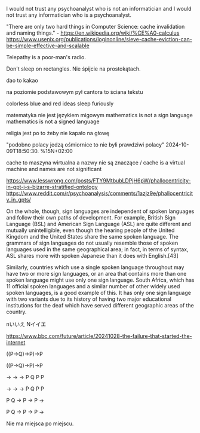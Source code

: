 I would not trust any psychoanalyst who is not an informatician and I would not trust any informatician who is a psychoanalyst.

"There are only two hard things in Computer Science: cache invalidation and naming things." - https://en.wikipedia.org/wiki/%CE%A0-calculus https://www.usenix.org/publications/loginonline/sieve-cache-eviction-can-be-simple-effective-and-scalable

Telepathy is a poor-man's radio.

Don't sleep on rectangles. Nie śpijcie na prostokątach.

dao to kakao

na poziomie podstawowym pył cantora to ściana tekstu

colorless blue and red ideas sleep furiously

matematyka nie jest językiem migowym  mathematics is not a sign language  mathematics is not a signed language

religia jest po to żeby nie kapało na głowę

"podobno polacy jedzą ośmiornice	to nie byli prawdziwi polacy"	2024-10-09T18:50:30.           %15N+02:00

cache to maszyna wirtualna a nazwy nie są znaczące / cache is a virtual machine and names are not significant

https://www.lesswrong.com/posts/FTY9MtbubLDPjH6pW/phallocentricity-in-gpt-j-s-bizarre-stratified-ontology  https://www.reddit.com/r/psychoanalysis/comments/1azjz9e/phallocentricity_in_gpts/


On the whole, though, sign languages are independent of spoken languages and follow their own paths of development. For example, British Sign Language (BSL) and American Sign Language (ASL) are quite different and mutually unintelligible, even though the hearing people of the United Kingdom and the United States share the same spoken language. The grammars of sign languages do not usually resemble those of spoken languages used in the same geographical area; in fact, in terms of syntax, ASL shares more with spoken Japanese than it does with English.[43]

Similarly, countries which use a single spoken language throughout may have two or more sign languages, or an area that contains more than one spoken language might use only one sign language. South Africa, which has 11 official spoken languages and a similar number of other widely used spoken languages, is a good example of this. It has only one sign language with two variants due to its history of having two major educational institutions for the deaf which have served different geographic areas of the country.

nいいえ Nイイエ


https://www.bbc.com/future/article/20241028-the-failure-that-started-the-internet



((P->Q)->P)->P

((P→Q)→P)→P

-> -> -> P Q P P

→ → → P Q P P

P Q -> P -> P ->

P Q → P → P →

Nie ma miejsca po miejscu.
